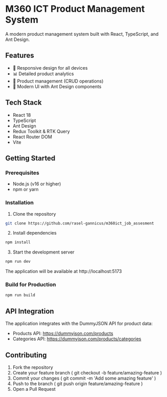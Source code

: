 
# M360 ICT Product Management System

A modern product management system built with React, TypeScript, and Ant Design.

## Features

- 📱 Responsive design for all devices
- 📊 Detailed product analytics
- 📝 Product management (CRUD operations)
- 🎨 Modern UI with Ant Design components

## Tech Stack

- React 18
- TypeScript
- Ant Design
- Redux Toolkit & RTK Query
- React Router DOM
- Vite

## Getting Started

### Prerequisites

- Node.js (v16 or higher)
- npm or yarn

### Installation

1. Clone the repository
```bash
git clone https://github.com/rasel-gannicus/m360ict_job_assesment
 ```


2. Install dependencies
```bash
npm install
 ```

3. Start the development server
```bash
npm run dev
 ```

The application will be available at http://localhost:5173

### Build for Production
```bash
npm run build
 ```


## API Integration
The application integrates with the DummyJSON API for product data:

- Products API: https://dummyjson.com/products
- Categories API: https://dummyjson.com/products/categories

## Contributing
1. Fork the repository
2. Create your feature branch ( git checkout -b feature/amazing-feature )
3. Commit your changes ( git commit -m 'Add some amazing feature' )
4. Push to the branch ( git push origin feature/amazing-feature )
5. Open a Pull Request